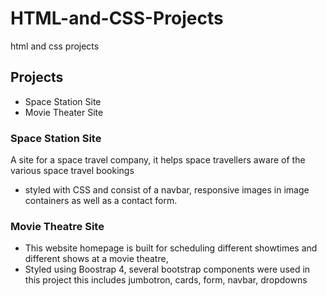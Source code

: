 # HTML-and-CSS-Projects
html and css projects

## Projects
- Space Station Site 
- Movie Theater Site

### Space Station Site 
A site for a space travel company, it helps space travellers aware of the various space travel bookings 
- styled with CSS and consist of a navbar, responsive images in image containers as well as a contact form.

### Movie Theatre Site
- This website homepage is built for scheduling different showtimes and different shows at a movie theatre,
- Styled using Boostrap 4, several bootstrap components  were used in this project this includes jumbotron, cards, form, navbar, dropdowns
  
